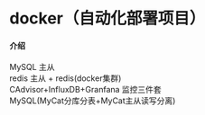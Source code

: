 # docker（自动化部署项目）

#### 介绍
MySQL 主从\
redis 主从 + redis(docker集群)\
CAdvisor+InfluxDB+Granfana 监控三件套\
MySQL(MyCat分库分表+MyCat主从读写分离)
